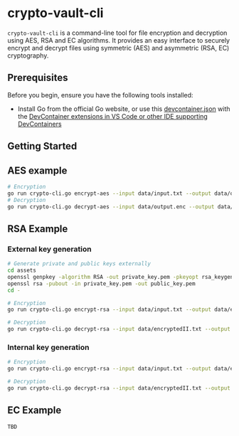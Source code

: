 # crypto-vault-cli

`crypto-vault-cli` is a command-line tool for file encryption and decryption using AES, RSA and EC algorithms. It provides an easy interface to securely encrypt and decrypt files using symmetric (AES) and asymmetric (RSA, EC) cryptography.

## Prerequisites

Before you begin, ensure you have the following tools installed:

- Install Go from the official Go website, or use this [devcontainer.json](../../.devcontainer/devcontainer.json) with the [DevContainer extensions in VS Code or other IDE supporting DevContainers](https://marketplace.visualstudio.com/items?itemName=ms-vscode-remote.remote-containers)

## Getting Started

## AES example

```sh
# Encryption
go run crypto-cli.go encrypt-aes --input data/input.txt --output data/output.enc --keySize 16 --keyDir data/
# Decryption
go run crypto-cli.go decrypt-aes --input data/output.enc --output data/decrypted.txt --keyDir data/
```

## RSA Example

### External key generation

```sh
# Generate private and public keys externally
cd assets
openssl genpkey -algorithm RSA -out private_key.pem -pkeyopt rsa_keygen_bits:2048
openssl rsa -pubout -in private_key.pem -out public_key.pem
cd -

# Encryption
go run crypto-cli.go encrypt-rsa --input data/input.txt --output data/encryptedII.txt --publicKey data/public_key.pem

# Decryption
go run crypto-cli.go decrypt-rsa --input data/encryptedII.txt --output data/decryptedII.txt --privateKey data/private_key.pem
```

### Internal key generation

```sh
# Encryption
go run crypto-cli.go encrypt-rsa --input data/input.txt --output data/encryptedII.txt

# Decryption
go run crypto-cli.go decrypt-rsa --input data/encryptedII.txt --output data/decryptedII.txt --privateKey data/private_key.pem
```

## EC Example

```sh
TBD
```